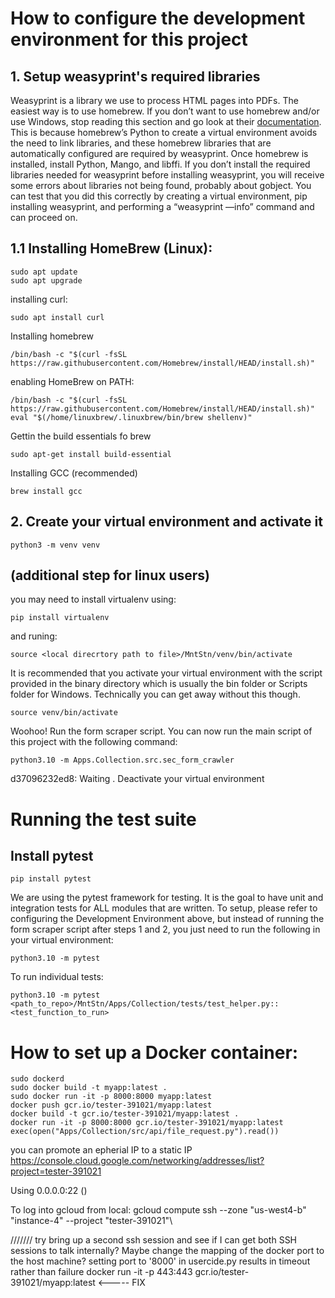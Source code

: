 # How to configure the development environment for this project

## 1. Setup weasyprint's required libraries
Weasyprint is a library we use to process HTML pages into PDFs. The easiest way is to use homebrew. If you don’t want to use homebrew and/or use Windows, stop reading this section and go look at their [documentation](https://brew.sh/). This is because homebrew’s Python to create a virtual environment avoids the need to link libraries, and these homebrew libraries that are automatically configured are required by weasyprint. Once homebrew is installed, install Python, Mango, and libffi. If you don’t install the required libraries needed for weasyprint before installing weasyprint, you will receive some errors about libraries not being found, probably about gobject. You can test that you did this correctly by creating a virtual environment, pip installing weasyprint, and performing a “weasyprint —info” command and can proceed on.

## 1.1 Installing HomeBrew (Linux):
```
sudo apt update
sudo apt upgrade
```
installing curl:
```
sudo apt install curl
```
Installing homebrew
```
/bin/bash -c "$(curl -fsSL https://raw.githubusercontent.com/Homebrew/install/HEAD/install.sh)"
```
enabling HomeBrew on PATH:
```
/bin/bash -c "$(curl -fsSL https://raw.githubusercontent.com/Homebrew/install/HEAD/install.sh)"
eval "$(/home/linuxbrew/.linuxbrew/bin/brew shellenv)"
```

Gettin the build essentials fo brew
```
sudo apt-get install build-essential
```

Installing GCC (recommended)
```
brew install gcc
```

## 2. Create your virtual environment and activate it
```
python3 -m venv venv
```
## (additional step for linux users)
you may need to install virtualenv using:
```
pip install virtualenv
```
and runing:
```
source <local direcrtory path to file>/MntStn/venv/bin/activate
```
It is recommended that you activate your virtual environment with the script provided in the binary directory which is usually the bin folder or Scripts folder for Windows. Technically you can get away without this though.
```
source venv/bin/activate
```

Woohoo! Run the form scraper script. You can now run the main script of this project with the following command:
```
python3.10 -m Apps.Collection.src.sec_form_crawler
```

d37096232ed8: Waiting . Deactivate your virtual environment

# Running the test suite
## Install pytest
```
pip install pytest
```

We are using the pytest framework for testing. It is the goal to have unit and integration tests for ALL modules that are written. To setup, please refer to configuring the Development Environment above, but instead of running the form scraper script after steps 1 and 2, you just need to run the following in your virtual environment:
```
python3.10 -m pytest
```
To run individual tests:
```
python3.10 -m pytest <path_to_repo>/MntStn/Apps/Collection/tests/test_helper.py::<test_function_to_run>
```

# How to set up a Docker container:

```
sudo dockerd
sudo docker build -t myapp:latest .
sudo docker run -it -p 8000:8000 myapp:latest
docker push gcr.io/tester-391021/myapp:latest
docker build -t gcr.io/tester-391021/myapp:latest .
docker run -it -p 8000:8000 gcr.io/tester-391021/myapp:latest
exec(open("Apps/Collection/src/api/file_request.py").read())
```
you can promote an epherial IP to a static IP 
https://console.cloud.google.com/networking/addresses/list?project=tester-391021

Using 0.0.0.0:22 ()

To log into gcloud from local:
gcloud compute ssh --zone "us-west4-b" "instance-4" --project "tester-391021"\


///////
try bring up a second ssh session and see if I can get both SSH sessions to talk internally?
Maybe change the mapping of the docker port to the host machine?
setting port to '8000' in usercide.py results in timeout rather than failure
docker run -it -p 443:443 gcr.io/tester-391021/myapp:latest <----- FIX
